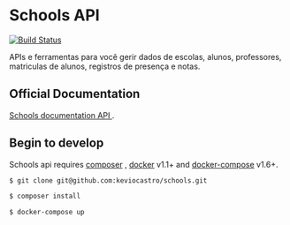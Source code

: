 # Schools API
[![Build Status](https://semaphoreci.com/api/v1/projects/16bb628a-54c3-4c20-b44d-7f3491caeceb/897346/shields_badge.svg)](https://semaphoreci.com/keviocastro/schools)

APIs e ferramentas para você gerir dados de escolas, alunos, professores, matriculas de alunos, registros de presença e notas.


## Official Documentation

[Schools documentation API ](http://laravel.com/docs).

## Begin to develop

Schools api requires [composer](https://getcomposer.org/download/) , [docker](https://docs.docker.com/v1.11/engine/installation/linux/ubuntulinux/) v1.1+ and [docker-compose](https://docs.docker.com/compose/install/) v1.6+.

```sh
$ git clone git@github.com:keviocastro/schools.git
```
```sh
$ composer install
```
```sh
$ docker-compose up
```


